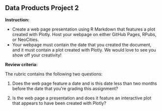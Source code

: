 ## Data Products Project 2

**Instruction:**

- Create a web page presentation using R Markdown that features a plot created with Plotly. Host your webpage on either GitHub Pages, RPubs, or NeoCities.
- Your webpage must contain the date that you created the document, and it must contain a plot created with Plotly. We would love to see you show off your creativity! 

**Review criteria:**

The rubric contains the following two questions:

1. Does the web page feature a date and is this date less than two months before the date that you're grading this assignment?

2. Is the web page a presentation and does it feature an interactive plot that appears to have been created with Plotly?
